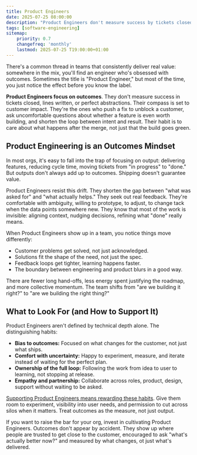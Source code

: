 ```yaml
---
title: Product Engineers
date: 2025-07-25 08:00:00
description: "Product Engineers don't measure success by tickets closed or code merged they're relentlessly focused on outcomes. This mindset is the real multiplier for teams that consistently deliver customer value."
tags: [software-engineering]
sitemap:
    priority: 0.7
    changefreq: 'monthly'
    lastmod: 2025-07-25 T19:00:00+01:00
---
```


There's a common thread in teams that consistently deliver real value: somewhere in the mix, you'll find an engineer who's obsessed with outcomes. Sometimes the title is "Product Engineer," but most of the time, you just notice the effect before you know the label.

**Product Engineers focus on outcomes**. They don't measure success in tickets closed, lines written, or perfect abstractions. Their compass is set to customer impact. They're the ones who push a fix to unblock a customer, ask uncomfortable questions about whether a feature is even worth building, and shorten the loop between intent and result. Their habit is to care about what happens after the merge, not just that the build goes green.

## Product Engineering is an Outcomes Mindset

In most orgs, it's easy to fall into the trap of focusing on output: delivering features, reducing cycle time, moving tickets from "in progress" to "done." But outputs don't always add up to outcomes. Shipping doesn't guarantee value.

Product Engineers resist this drift. They shorten the gap between "what was asked for" and "what actually helps." They seek out real feedback. They're comfortable with ambiguity, willing to prototype, to adjust, to change tack when the data points somewhere new. They know that most of the work is invisible: aligning context, nudging decisions, refining what "done" really means.

When Product Engineers show up in a team, you notice things move differently:

- Customer problems get solved, not just acknowledged.
- Solutions fit the shape of the need, not just the spec.
- Feedback loops get tighter, learning happens faster.
- The boundary between engineering and product blurs in a good way.

There are fewer long hand-offs, less energy spent justifying the roadmap, and more collective momentum. The team shifts from "are we building it right?" to "are we building the right thing?"

## What to Look For (and How to Support It)

Product Engineers aren't defined by technical depth alone. The distinguishing habits:

- **Bias to outcomes:** Focused on what changes for the customer, not just what ships.
- **Comfort with uncertainty:** Happy to experiment, measure, and iterate instead of waiting for the perfect plan.
- **Ownership of the full loop:** Following the work from idea to user to learning, not stopping at release.
- **Empathy and partnership:** Collaborate across roles, product, design, support without waiting to be asked.

[Supporting Product Engineers means rewarding these habits](/culture-follows-incentives). Give them room to experiment, visibility into user needs, and permission to cut across silos when it matters. Treat outcomes as the measure, not just output.

If you want to raise the bar for your org, invest in cultivating Product Engineers. Outcomes don't appear by accident. They show up where people are trusted to get close to the customer, encouraged to ask "what's actually better now?" and measured by what changes, ot just what's delivered.
